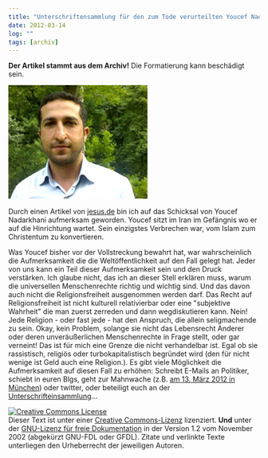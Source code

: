 ```yaml
---
title: "Unterschriftensammlung für den zum Tode verurteilten Youcef Nadarkhani"
date: 2012-03-14
log: ""
tags: [archiv]
---
```

**Der Artikel stammt aus dem Archiv!** Die Formatierung kann beschädigt sein.


![Nadarkhani-Youcef.jpg](Nadarkhani-Youcef.jpg)

Durch einen Artikel von <a href="http://www.jesus.de/blickpunkt/detailansicht/ansicht/183887kampagnen-verhinderten-bislang-hinrichtung-youcef-nadarkhanis.html">jesus.de</a> bin ich auf das Schicksal von Youcef Nadarkhani aufmerksam geworden. Youcef sitzt im Iran im Gef&auml;ngnis wo er auf die Hinrichtung wartet. Sein einzigstes Verbrechen war, vom Islam zum Christentum zu konvertieren.
<!--break-->
Was Youcef bisher vor der Vollstreckung bewahrt hat, war wahrscheinlich die Aufmerksamkeit die die Welt&ouml;ffentlichkeit auf den Fall gelegt hat. Jeder von uns kann ein Teil dieser Aufmerksamkeit sein und den Druck verst&auml;rken. Ich glaube nicht, das ich an dieser Stell erkl&auml;ren muss, warum die universellen Menschenrechte richtig und wichtig sind. Und das davon auch nicht die Religionsfreiheit ausgenommen werden darf. Das Recht auf Religionsfreiheit ist nicht kulturell relativierbar oder eine &quot;subjektive Wahrheit&quot; die man zuerst zerreden und dann wegdiskutieren kann. Nein!
Jede Religion - oder fast jede - hat den Anspruch, die allein seligmachende zu sein. Okay, kein Problem, solange sie nicht das Lebensrecht Anderer oder deren unver&auml;u&szlig;erlichen Menschenrechte in Frage stellt, oder gar verneint! Das ist f&uuml;r mich eine Grenze die nicht verhandelbar ist. Egal ob sie rassistisch, religi&ouml;s oder turbokapitalistisch begr&uuml;ndet wird (den f&uuml;r nicht wenige ist Geld auch eine Religion.).
Es gibt viele M&ouml;glichkeit die Aufmerksamkeit auf diesen Fall zu erh&ouml;hen: Schreibt E-Mails an Politiker, schiebt in euren Blgs, geht zur Mahnwache (z.B. <a href="http://www.igfm.de/Mahnwache-fuer-Pastor-Youcef-Nadarkhani-in-Muenchen.3092.0.html">am&nbsp;13. M&auml;rz 2012 in M&uuml;nchen</a>) oder twitter, oder beteiligt euch an der <a href="http://openpetition.de/petition/online/freiheit-fuer-iranischen-pastor-youcef-nadarkhani">Unterschrifteinsammlung</a>...
<script type="text/javascript" src="http://openpetition.de/widget/petition/freiheit-fuer-iranischen-pastor-youcef-nadarkhani"></script>  
<a href="http://creativecommons.org/licenses/by-sa/3.0/de/" rel="license"><img src="http://i.creativecommons.org/l/by-sa/3.0/de/88x31.png" style="border-width: 0pt;" alt="Creative Commons License" /></a><br />
Dieser <span rel="dc:type" href="http://purl.org/dc/dcmitype/Text" xmlns:dc="http://purl.org/dc/elements/1.1/">Text</span> ist unter einer <a href="http://creativecommons.org/licenses/by-sa/3.0/de/" rel="license">Creative Commons-Lizenz</a> lizenziert. **Und** unter der <a href="http://de.wikipedia.org/wiki/GFDL">GNU-Lizenz f&uuml;r freie Dokumentation</a> in der Version 1.2 vom November 2002 (abgek&uuml;rzt GNU-FDL oder GFDL). Zitate und verlinkte Texte unterliegen den Urheberrecht der jeweiligen Autoren.
